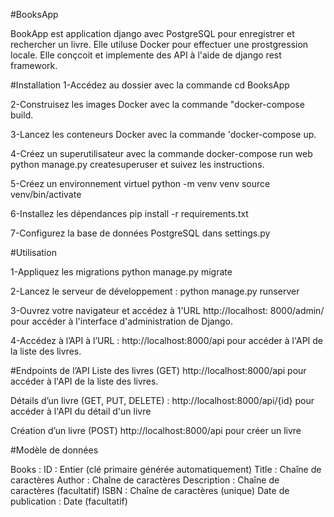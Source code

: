 #BooksApp

BookApp est application django avec PostgreSQL pour enregistrer et rechercher un livre.
Elle utiluse Docker pour effectuer une prostgression locale.
Elle conçcoit et implemente des API à l'aide de django rest framework.

#Installation
1-Accédez au dossier avec la commande cd BooksApp

2-Construisez les images Docker avec la commande "docker-compose build.

3-Lancez les conteneurs Docker avec la commande 'docker-compose up.

4-Créez un superutilisateur avec la commande docker-compose run web python manage.py createsuperuser et suivez les instructions.

5-Créez un environnement virtuel
python -m venv venv source venv/bin/activate

6-Installez les dépendances
pip install -r requirements.txt

7-Configurez la base de données PostgreSQL dans settings.py

#Utilisation

1-Appliquez les migrations
python manage.py migrate

2-Lancez le serveur de développement :
python manage.py runserver

3-Ouvrez votre navigateur et accédez à 1'URL http://localhost: 8000/admin/ 
pour accéder à l'interface d'administration de
Django.

4-Accédez à l’API à l’URL : http://localhost:8000/api
pour accéder à l'API de la liste des livres.

#Endpoints de l’API
Liste des livres (GET)
http://localhost:8000/api
pour accéder à l'API de la liste des livres.

Détails d’un livre (GET, PUT, DELETE) :
http://localhost:8000/api/{id}
pour accéder à l'API du détail d'un livre

Création d’un livre (POST)
http://localhost:8000/api
pour créer un livre

#Modèle de données

Books :
ID : Entier (clé primaire générée automatiquement)
Title : Chaîne de caractères
Author : Chaîne de caractères
Description : Chaîne de caractères (facultatif)
ISBN : Chaîne de caractères (unique)
Date de publication : Date (facultatif)
